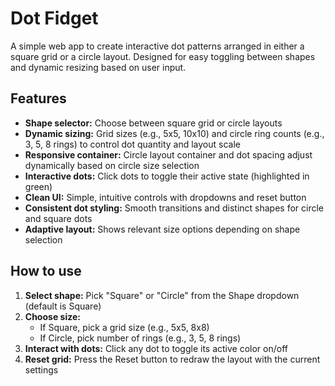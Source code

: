 # Dot Fidget

A simple web app to create interactive dot patterns arranged in either a square grid or a circle layout. Designed for easy toggling between shapes and dynamic resizing based on user input.

## Features
- **Shape selector:** Choose between square grid or circle layouts
- **Dynamic sizing:** Grid sizes (e.g., 5x5, 10x10) and circle ring counts (e.g., 3, 5, 8 rings) to control dot quantity and layout scale
- **Responsive container:** Circle layout container and dot spacing adjust dynamically based on circle size selection
- **Interactive dots:** Click dots to toggle their active state (highlighted in green)
- **Clean UI:** Simple, intuitive controls with dropdowns and reset button
- **Consistent dot styling:** Smooth transitions and distinct shapes for circle and square dots
- **Adaptive layout:** Shows relevant size options depending on shape selection

## How to use
1. **Select shape:** Pick "Square" or "Circle" from the Shape dropdown (default is Square)
2. **Choose size:**
   - If Square, pick a grid size (e.g., 5x5, 8x8)
   - If Circle, pick number of rings (e.g., 3, 5, 8 rings)
3. **Interact with dots:** Click any dot to toggle its active color on/off
4. **Reset grid:** Press the Reset button to redraw the layout with the current settings
